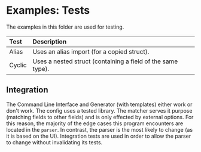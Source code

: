# Examples: Tests

The examples in this folder are used for testing.


| Test   | Description                                                 |
| :----- | :---------------------------------------------------------- |
| Alias  | Uses an alias import (for a copied struct).                 |
| Cyclic | Uses a nested struct (containing a field of the same type). |

## Integration

The Command Line Interface and Generator (with templates) either work or don't work. The config uses a tested library. The matcher serves it purpose (matching fields to other fields) and is only effected by external options. For this reason, the majority of the edge cases this program encounters are located in the `parser`. In contrast, the parser is the most likely to change (as it is based on the UI). Integration tests are used in order to allow the parser to change without invalidating its tests.